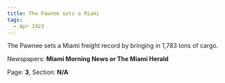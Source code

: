 ```yaml
---  
title: The Pawnee sets a Miami  
tags:  
  - Apr 1923  
---  
```

  
The Pawnee sets a Miami freight record by bringing in 1,783 tons of cargo.  
  
Newspapers: **Miami Morning News or The Miami Herald**  
  
Page: **3**, Section: **N/A** 
